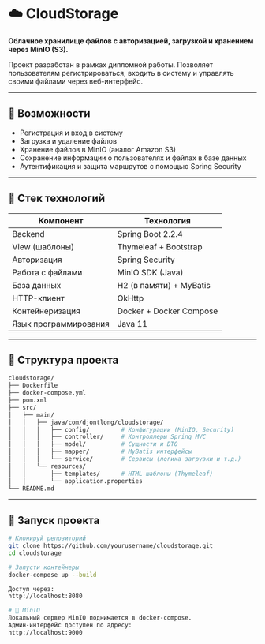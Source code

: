 # ☁️ CloudStorage

**Облачное хранилище файлов с авторизацией, загрузкой и хранением через MinIO (S3).**

Проект разработан в рамках дипломной работы. Позволяет пользователям регистрироваться, входить в систему и управлять своими файлами через веб-интерфейс.

---

## 📌 Возможности

- Регистрация и вход в систему
- Загрузка и удаление файлов
- Хранение файлов в MinIO (аналог Amazon S3)
- Сохранение информации о пользователях и файлах в базе данных
- Аутентификация и защита маршрутов с помощью Spring Security

---

## 🧰 Стек технологий

| Компонент            | Технология                          |
|----------------------|--------------------------------------|
| Backend              | Spring Boot 2.2.4                    |
| View (шаблоны)       | Thymeleaf + Bootstrap                |
| Авторизация          | Spring Security                      |
| Работа с файлами     | MinIO SDK (Java)                     |
| База данных          | H2 (в памяти) + MyBatis              |
| HTTP-клиент          | OkHttp                               |
| Контейнеризация      | Docker + Docker Compose              |
| Язык программирования| Java 11                              |

---

## 📂 Структура проекта

```bash
cloudstorage/
├── Dockerfile
├── docker-compose.yml
├── pom.xml
├── src/
│   ├── main/
│   │   ├── java/com/djontlong/cloudstorage/
│   │   │   ├── config/         # Конфигурации (MinIO, Security)
│   │   │   ├── controller/     # Контроллеры Spring MVC
│   │   │   ├── model/          # Сущности и DTO
│   │   │   ├── mapper/         # MyBatis интерфейсы
│   │   │   └── service/        # Сервисы (логика загрузки и т.д.)
│   │   └── resources/
│   │       ├── templates/      # HTML-шаблоны (Thymeleaf)
│   │       └── application.properties
└── README.md
```
---

## 🚀 Запуск проекта

```bash
# Клонируй репозиторий
git clone https://github.com/yourusername/cloudstorage.git
cd cloudstorage

# Запусти контейнеры
docker-compose up --build

Доступ через:
http://localhost:8080

# 🐳 MinIO
Локальный сервер MinIO поднимается в docker-compose.
Админ-интерфейс доступен по адресу:
http://localhost:9000
